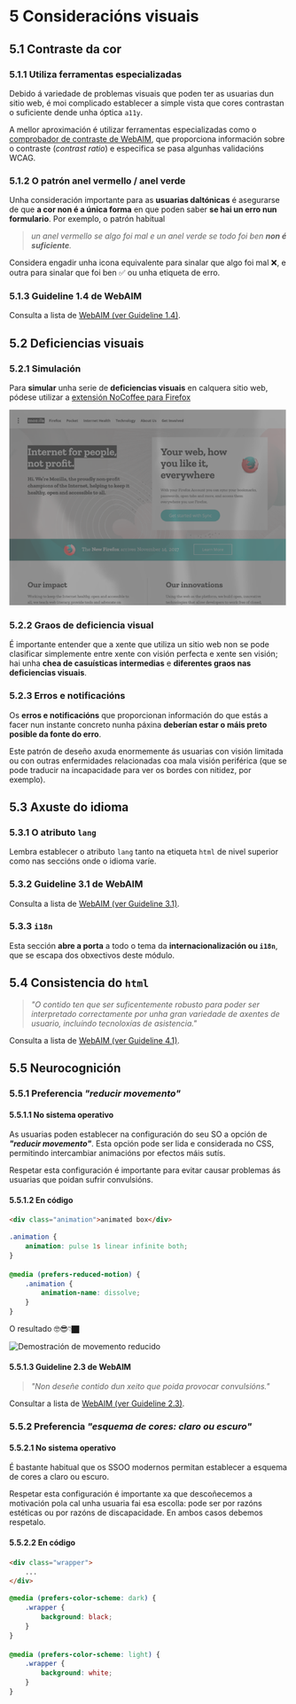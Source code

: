 # 5 Consideracións visuais

## 5.1 Contraste da cor

### 5.1.1 Utiliza ferramentas especializadas

Debido á variedade de problemas visuais que poden ter as usuarias dun sitio web, é moi complicado establecer a simple vista que cores contrastan o suficiente dende unha óptica `a11y`.

A mellor aproximación é utilizar ferramentas especializadas como o [comprobador de contraste de WebAIM](https://webaim.org/resources/contrastchecker/), que proporciona información sobre o contraste (_contrast ratio_) e especifica se pasa algunhas validacións WCAG.

### 5.1.2 O patrón anel vermello / anel verde

Unha consideración importante para as **usuarias daltónicas** é asegurarse de que **a cor non é a única forma** en que poden saber **se hai un erro nun formulario**. Por exemplo, o patrón habitual

> _un anel vermello se algo foi mal e un anel verde se todo foi ben **non é suficiente**._

Considera engadir unha icona equivalente para sinalar que algo foi mal ❌, e outra para sinalar que foi ben ✅ ou unha etiqueta de erro.

### 5.1.3 Guideline 1.4 de WebAIM

Consulta a lista de [WebAIM (ver Guideline 1.4)](https://webaim.org/standards/wcag/checklist).

## 5.2 Deficiencias visuais

### 5.2.1 Simulación

Para **simular** unha serie de **deficiencias visuais** en calquera sitio web, pódese utilizar a [extensión NoCoffee para Firefox](https://addons.mozilla.org/en-US/firefox/addon/nocoffee/)

![](./img/nocoffee-example.png)

### 5.2.2 Graos de deficiencia visual

É importante entender que a xente que utiliza un sitio web non se pode clasificar simplemente entre xente con visión perfecta e xente sen visión; hai unha **chea de casuísticas intermedias** e **diferentes graos nas deficiencias visuais**.

### 5.2.3 Erros e notificacións

Os **erros e notificacións** que proporcionan información do que estás a facer nun instante concreto nunha páxina **deberían estar o máis preto posible da fonte do erro**.

Este patrón de deseño axuda enormemente ás usuarias con visión limitada ou con outras enfermidades relacionadas coa mala visión periférica (que se pode traducir na incapacidade para ver os bordes con nitidez, por exemplo).

## 5.3 Axuste do idioma

### 5.3.1 O atributo `lang`

Lembra establecer o atributo `lang` tanto na etiqueta `html` de nivel superior como nas seccións onde o idioma varíe.

### 5.3.2 Guideline 3.1 de WebAIM

Consulta a lista de [WebAIM (ver Guideline 3.1)](https://webaim.org/standards/wcag/checklist).

### 5.3.3 `i18n`

Esta sección **abre a porta** a todo o tema da **internacionalización ou `i18n`**, que se escapa dos obxectivos deste módulo.

## 5.4 Consistencia do `html`

> _"O contido ten que ser suficentemente robusto para poder ser interpretado correctamente por unha gran variedade de axentes de usuario, incluíndo tecnoloxías de asistencia."_

Consulta a lista de [WebAIM (ver Guideline 4.1)](https://webaim.org/standards/wcag/checklist).

## 5.5 Neurocognición

### 5.5.1 Preferencia _"reducir movemento"_

#### 5.5.1.1 No sistema operativo

As usuarias poden establecer na configuración do seu SO a opción de **_"reducir movemento"_**. Esta opción pode ser lida e considerada no CSS, permitindo intercambiar animacións por efectos máis sutís.

Respetar esta configuración é importante para evitar causar problemas ás usuarias que poidan sufrir convulsións.

#### 5.5.1.2 En código

```html
<div class="animation">animated box</div>
```

```css
.animation {
    animation: pulse 1s linear infinite both;
}

@media (prefers-reduced-motion) {
    .animation {
        animation-name: dissolve;
    }
}
```

O resultado 🤓😎👇🏿

![Demostración de movemento reducido](./img/reduced-motion-animation.gif)

#### 5.5.1.3 Guideline 2.3 de WebAIM

> _"Non deseñe contido dun xeito que poida provocar convulsións."_

Consultar a lista de [WebAIM (ver Guideline 2.3)](https://webaim.org/standards/wcag/checklist).

### 5.5.2 Preferencia _"esquema de cores: claro ou escuro"_

#### 5.5.2.1 No sistema operativo

É bastante habitual que os SSOO modernos permitan establecer a esquema de cores a claro ou escuro.

Respetar esta configuración é importante xa que descoñecemos a motivación pola cal unha usuaria fai esa escolla: pode ser por razóns estéticas ou por razóns de discapacidade. En ambos casos debemos respetalo.

#### 5.5.2.2 En código

```html
<div class="wrapper">
    ...
</div>
```

```css
@media (prefers-color-scheme: dark) {
    .wrapper {
        background: black;
    }
}

@media (prefers-color-scheme: light) {
    .wrapper {
        background: white;
    }
}
```

